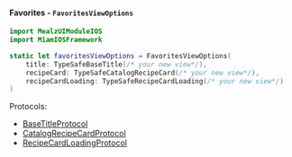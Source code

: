 #### Favorites - `FavoritesViewOptions`

```swift
import MealzUIModuleIOS
import MiamIOSFramework

static let favoritesViewOptions = FavoritesViewOptions(
    title: TypeSafeBaseTitle(/* your new view*/),
    recipeCard: TypeSafeCatalogRecipeCard(/* your new view*/),
    recipeCardLoading: TypeSafeRecipeCardLoading(/* your new view*/)
)
```
Protocols:
- [BaseTitleProtocol](https://miamtech.github.io/MealziOSSDKRelease/documentation/mealziossdk/basetitleprotocol)
- [CatalogRecipeCardProtocol](https://miamtech.github.io/MealziOSSDKRelease/documentation/mealziossdk/catalogrecipecardprotocol)
- [RecipeCardLoadingProtocol](https://miamtech.github.io/MealziOSSDKRelease/documentation/mealziossdk/recipecardloadingprotocol)